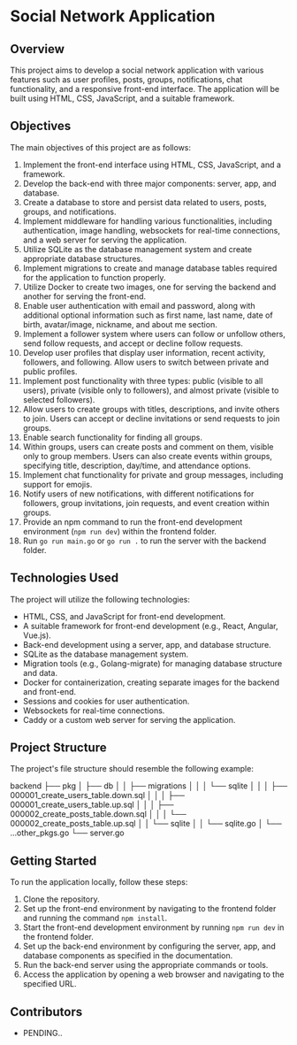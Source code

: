 # Social Network Application

## Overview

This project aims to develop a social network application with various features such as user profiles, posts, groups, notifications, chat functionality, and a responsive front-end interface. The application will be built using HTML, CSS, JavaScript, and a suitable framework.

## Objectives

The main objectives of this project are as follows:

1. Implement the front-end interface using HTML, CSS, JavaScript, and a framework.
2. Develop the back-end with three major components: server, app, and database.
3. Create a database to store and persist data related to users, posts, groups, and notifications.
4. Implement middleware for handling various functionalities, including authentication, image handling, websockets for real-time connections, and a web server for serving the application.
5. Utilize SQLite as the database management system and create appropriate database structures.
6. Implement migrations to create and manage database tables required for the application to function properly.
7. Utilize Docker to create two images, one for serving the backend and another for serving the front-end.
8. Enable user authentication with email and password, along with additional optional information such as first name, last name, date of birth, avatar/image, nickname, and about me section.
9. Implement a follower system where users can follow or unfollow others, send follow requests, and accept or decline follow requests.
10. Develop user profiles that display user information, recent activity, followers, and following. Allow users to switch between private and public profiles.
11. Implement post functionality with three types: public (visible to all users), private (visible only to followers), and almost private (visible to selected followers).
12. Allow users to create groups with titles, descriptions, and invite others to join. Users can accept or decline invitations or send requests to join groups.
13. Enable search functionality for finding all groups.
14. Within groups, users can create posts and comment on them, visible only to group members. Users can also create events within groups, specifying title, description, day/time, and attendance options.
15. Implement chat functionality for private and group messages, including support for emojis.
16. Notify users of new notifications, with different notifications for followers, group invitations, join requests, and event creation within groups.
17. Provide an npm command to run the front-end development environment (`npm run dev`) within the frontend folder.
18. Run `go run main.go` or `go run .` to run the server with the backend folder.

## Technologies Used

The project will utilize the following technologies:

- HTML, CSS, and JavaScript for front-end development.
- A suitable framework for front-end development (e.g., React, Angular, Vue.js).
- Back-end development using a server, app, and database structure.
- SQLite as the database management system.
- Migration tools (e.g., Golang-migrate) for managing database structure and data.
- Docker for containerization, creating separate images for the backend and front-end.
- Sessions and cookies for user authentication.
- Websockets for real-time connections.
- Caddy or a custom web server for serving the application.

## Project Structure

The project's file structure should resemble the following example:

backend
├── pkg
│ ├── db
│ │ ├── migrations
│ │ │ └── sqlite
│ │ │ ├── 000001_create_users_table.down.sql
│ │ │ ├── 000001_create_users_table.up.sql
│ │ │ ├── 000002_create_posts_table.down.sql
│ │ │ └── 000002_create_posts_table.up.sql
│ │ └── sqlite
│ │ └── sqlite.go
│ └── ...other_pkgs.go
└── server.go

## Getting Started

To run the application locally, follow these steps:

1. Clone the repository.
2. Set up the front-end environment by navigating to the frontend folder and running the command `npm install`.
3. Start the front-end development environment by running `npm run dev` in the frontend folder.
4. Set up the back-end environment by configuring the server, app, and database components as specified in the documentation.
5. Run the back-end server using the appropriate commands or tools.
6. Access the application by opening a web browser and navigating to the specified URL.

## Contributors

- PENDING..